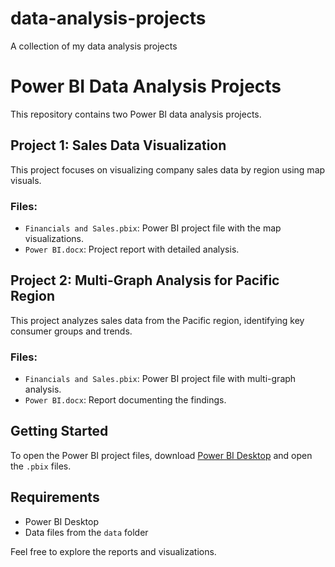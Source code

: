 # data-analysis-projects
A collection of my data analysis projects

# Power BI Data Analysis Projects

This repository contains two Power BI data analysis projects.

## Project 1: Sales Data Visualization

This project focuses on visualizing company sales data by region using map visuals.

### Files:
- `Financials and Sales.pbix`: Power BI project file with the map visualizations.
- `Power BI.docx`: Project report with detailed analysis.

## Project 2: Multi-Graph Analysis for Pacific Region

This project analyzes sales data from the Pacific region, identifying key consumer groups and trends.

### Files:
- `Financials and Sales.pbix`: Power BI project file with multi-graph analysis.
- `Power BI.docx`: Report documenting the findings.

## Getting Started
To open the Power BI project files, download [Power BI Desktop](https://powerbi.microsoft.com/desktop/) and open the `.pbix` files.

## Requirements
- Power BI Desktop
- Data files from the `data` folder

Feel free to explore the reports and visualizations.

